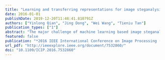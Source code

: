```yaml
---
title: "Learning and transferring representations for image steganalysis using convolutional neural network"
date: 2016-01-01
publishDate: 2019-12-20T11:48:41.810791Z
authors: ["Yinlong Qian", "Jing Dong", "Wei Wang", "Tieniu Tan"]
publication_types: ["1"]
abstract: "The major challenge of machine learning based image steganalysis lies in obtaining powerful feature representations. Recently, Qian et al. have shown that Convolutional Neural Network (CNN) is effective for learning features automatically for steganalysis. In this paper, we follow up this new paradigm in steganalysis, and propose a framework based on transfer learning to help the training of CNN for steganalysis, hence to achieve a better performance. We show that feature representations learned with a pre-trained CNN for detecting a steganographic algorithm with a high payload can be efficiently transferred to improve the learning of features for detecting the same steganographic algorithm with a low pay-load. By detecting representative WOW and S-UNIWARD steganographic algorithms, we demonstrate that the proposed scheme is effective in improving the feature learning in CNN models for steganalysis."
featured: false
publication: "*2016 IEEE International Conference on Image Processing (ICIP)*"
url_pdf: "http://ieeexplore.ieee.org/document/7532860/"
doi: "10.1109/ICIP.2016.7532860"
---
```


